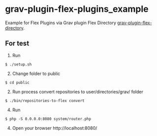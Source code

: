 # grav-plugin-flex-plugins_example

Example for Flex Plugins via Grav plugin Flex Directory [grav-plugin-flex-directory](https://github.com/igk1972/grav-plugin-flex-directory).

## For test

1. Run 
```shell
$ ./setup.sh
```

2. Change folder to public
```shell
$ cd public
```

2. Run process convert repositories to user/directories/grav/ folder
```shell
$ ./bin/repositories-to-flex convert
```

4. Run
```shell
$ php -S 0.0.0.0:8080 system/router.php
```

4. Open your browser http://localhost:8080/ 
